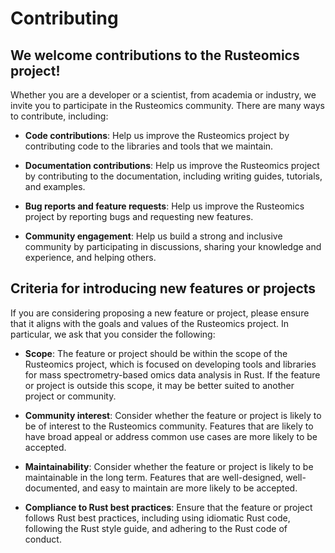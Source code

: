 # Contributing

## We welcome contributions to the Rusteomics project!

Whether you are a developer or a scientist, from academia or industry, we invite you to participate
in the Rusteomics community. There are many ways to contribute, including:

- **Code contributions**: Help us improve the Rusteomics project by contributing code to the
  libraries and tools that we maintain.

- **Documentation contributions**: Help us improve the Rusteomics project by contributing to the
  documentation, including writing guides, tutorials, and examples.

- **Bug reports and feature requests**: Help us improve the Rusteomics project by reporting bugs
  and requesting new features.

- **Community engagement**: Help us build a strong and inclusive community by participating in
  discussions, sharing your knowledge and experience, and helping others.

## Criteria for introducing new features or projects

If you are considering proposing a new feature or project, please ensure that it aligns with the
goals and values of the Rusteomics project. In particular, we ask that you consider the following:

- **Scope**: The feature or project should be within the scope of the Rusteomics project, which is
  focused on developing tools and libraries for mass spectrometry-based omics data analysis in
  Rust. If the feature or project is outside this scope, it may be better suited to another project
  or community.

- **Community interest**: Consider whether the feature or project is likely to be of interest to
  the Rusteomics community. Features that are likely to have broad appeal or address common use
  cases are more likely to be accepted.

- **Maintainability**: Consider whether the feature or project is likely to be maintainable in the
  long term. Features that are well-designed, well-documented, and easy to maintain are more likely
  to be accepted.

- **Compliance to Rust best practices**: Ensure that the feature or project follows Rust best
  practices, including using idiomatic Rust code, following the Rust style guide, and adhering to
  the Rust code of conduct.
